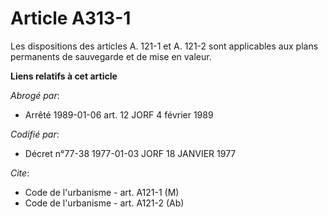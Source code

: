 # Article A313-1

Les dispositions des articles A. 121-1 et A. 121-2 sont applicables aux plans permanents de sauvegarde et de mise en valeur.

**Liens relatifs à cet article**

_Abrogé par_:

  - Arrêté 1989-01-06 art. 12 JORF 4 février 1989

_Codifié par_:

  - Décret n°77-38 1977-01-03 JORF 18 JANVIER 1977

_Cite_:

  - Code de l'urbanisme - art. A121-1 (M)
  - Code de l'urbanisme - art. A121-2 (Ab)
